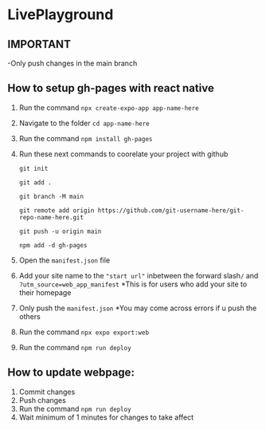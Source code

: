 # LivePlayground

## IMPORTANT
-Only push changes in the main branch
## How to setup gh-pages with react native
1) Run the command `npx create-expo-app app-name-here`
2) Navigate to the folder `cd app-name-here`
3) Run the command `npm install gh-pages`
4) Run these next commands to coorelate your project with github

    `git init`
   
   `git add .`

   `git branch -M main`

   `git remote add origin https://github.com/git-username-here/git-repo-name-here.git`

   `git push -u origin main`

   `npm add -d gh-pages`
5) Open the `manifest.json` file
6) Add your site name to the `"start url"` inbetween the forward slash`/` and `?utm_source=web_app_manifest`
     *This is for users who add your site to their homepage
7) Only push the `manifest.json`
       *You may come across errors if u push the others
8) Run the command `npx expo export:web`
9) Run the command `npm run deploy`


## How to update webpage:
1) Commit changes
2) Push changes
3) Run the command `npm run deploy`
4) Wait minimum of 1 minutes for changes to take affect
